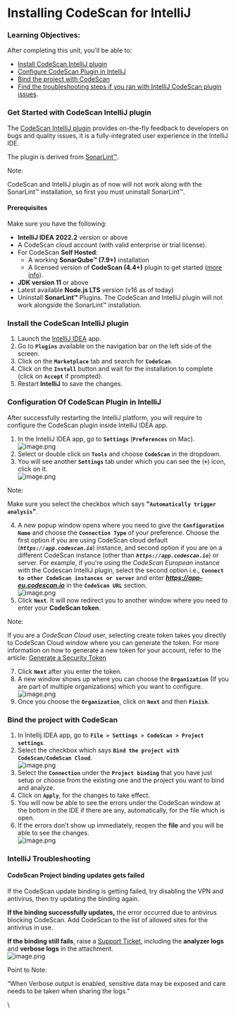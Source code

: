 # Installing CodeScan for IntelliJ

### Learning Objectives: <a href="#learning-objectives" id="learning-objectives"></a>

After completing this unit, you'll be able to:

* [Install CodeScan IntelliJ plugin](https://knowledgebase.autorabit.com/codescan/docs/installing-codescan-for-intellij#install-the-codescan-intellij-plugin)
* [Configure CodeScan Plugin in IntelliJ](https://knowledgebase.autorabit.com/codescan/docs/installing-codescan-for-intellij#configuration-of-codescan-plugin-in-intellij)
* [Bind the project with CodeScan](https://knowledgebase.autorabit.com/codescan/docs/installing-codescan-for-intellij#bind-the-project-with-codescan)
* [Find the troubleshooting steps if you ran with IntelliJ CodeScan plugin issues](https://knowledgebase.autorabit.com/codescan/docs/installing-codescan-for-intellij#intellij-troubleshooting).



### Get Started with CodeScan IntelliJ plugin <a href="#get-started-with-codescan-intellij-plugin" id="get-started-with-codescan-intellij-plugin"></a>

The [CodeScan IntelliJ plugin](https://www.codescan.io/products/editor-plugins/) provides on-the-fly feedback to developers on bugs and quality issues, it is a fully-integrated user experience in the IntelliJ IDE.

The plugin is derived from [SonarLint™](https://www.sonarlint.org/).

Note:

CodeScan and IntelliJ plugin as of now will not work along with the SonarLint™ installation, so first you must uninstall SonarLint™.

#### Prerequisites <a href="#prerequisites" id="prerequisites"></a>

Make sure you have the following:

* **IntelliJ IDEA** **2022.2** version or above
* A CodeScan cloud account (with valid enterprise or trial license).
* For CodeScan **Self Hosted**:
  * A working **SonarQube™ (7.9+)** installation
  * A licensed version of **CodeScan (4.4+)** plugin to get started ([more info](https://knowledgebase.autorabit.com/codescan/docs/what-is-a-codescan-license-key)).
* **JDK version 11** or above
* Latest available **Node.js LTS** version (v16 as of today)
* Uninstall **SonarLint™** Plugins. The CodeScan and IntelliJ plugin will not work alongside the SonarLint™ installation.



### Install the CodeScan IntelliJ plugin <a href="#install-the-codescan-intellij-plugin" id="install-the-codescan-intellij-plugin"></a>

1. Launch the [IntelliJ IDEA](https://www.jetbrains.com/idea/download/#section=windows) app.
2. Go to **`Plugins`** available on the navigation bar on the left side of the screen.
3. Click on the **`Marketplace`** tab and search for **`CodeScan`**.
4. Click on the **`Install`** button and wait for the installation to complete (click on **`Accept`** if prompted).
5. Restart **IntelliJ** to save the changes.



### Configuration Of CodeScan Plugin in IntelliJ <a href="#configuration-of-codescan-plugin-in-intellij" id="configuration-of-codescan-plugin-in-intellij"></a>

After successfully restarting the IntelliJ platform, you will require to configure the CodeScan plugin inside IntelliJ IDEA app.

1. In the IntelliJ IDEA app, go to **`Settings`** (**`Preferences`** on Mac).\
   ![image.png](https://cdn.document360.io/8711f4e7-c040-4616-aac9-d947f87e4619/Images/Documentation/image\(299\).png)
2. Select or double click on **`Tools`** and choose **`CodeScan`** in the dropdown.
3. You will see another **`Settings`** tab under which you can see the (**`+`**) icon, click on it.\
   ![image.png](https://cdn.document360.io/8711f4e7-c040-4616-aac9-d947f87e4619/Images/Documentation/image\(300\).png)

Note:

Make sure you select the checkbox which says **"`Automatically trigger analysis`"**.

4. A new popup window opens where you need to give the **`Configuration Name`** and choose the **`Connection Type`** of your preference. Choose the first option if you are using CodeScan cloud default (_**`https://app.codescan.io`**_) instance, and second option if you are on a different CodeScan instance (other than _**`https://app.codescan.io`**_) or server. For example, if you're using the _CodeScan European_ instance with the Codescan IntelliJ plugin, select the second option i.e., **`Connect to other CodeScan instances or server`** and enter _**https://app-eu.codescan.io**_ in the **`CodeScan URL`** section.\
   ![image.png](https://cdn.document360.io/8711f4e7-c040-4616-aac9-d947f87e4619/Images/Documentation/image-8ITTD0UQ.png)
5. Click **`Next`**. It will now redirect you to another window where you need to enter your **CodeScan token**.

Note:

If you are a _CodeScan Cloud_ user, selecting create token takes you directly to CodeScan Cloud window where you can generate the token. For more information on how to generate a new token for your account, refer to the article: [Generate a Security Token](https://knowledgebase.autorabit.com/codescan/docs/generate-a-security-token)

7. Click **`Next`** after you enter the token.
8. A new window shows up where you can choose the **`Organization`** (If you are part of multiple organizations) which you want to configure.\
   ![image.png](https://cdn.document360.io/8711f4e7-c040-4616-aac9-d947f87e4619/Images/Documentation/image\(302\).png)
9. Once you choose the **`Organization`**, click on **`Next`** and then **`Finish`**.

### Bind the project with CodeScan <a href="#bind-the-project-with-codescan" id="bind-the-project-with-codescan"></a>

1. In Intellij IDEA app, go to **`File > Settings > CodeScan > Project settings`**.
2. Select the checkbox which says **`Bind the project with CodeScan/CodeScan Cloud`**.\
   ![image.png](https://cdn.document360.io/8711f4e7-c040-4616-aac9-d947f87e4619/Images/Documentation/image\(303\).png)
3. Select the **`Connection`** under the **`Project binding`** that you have just setup or choose from the existing one and the project you want to bind and analyze.
4. Click on **`Apply`**, for the changes to take effect.
5. You will now be able to see the errors under the CodeScan window at the bottom in the IDE if there are any, automatically, for the file which is open.
6. If the errors don't show up immediately, reopen the **file** and you will be able to see the changes.\
   ![image.png](https://cdn.document360.io/8711f4e7-c040-4616-aac9-d947f87e4619/Images/Documentation/image\(304\).png)



### IntelliJ Troubleshooting <a href="#intellij-troubleshooting" id="intellij-troubleshooting"></a>

#### CodeScan Project binding updates gets failed <a href="#codescan-project-binding-updates-gets-failed" id="codescan-project-binding-updates-gets-failed"></a>

If the CodeScan update binding is getting failed, try disabling the VPN and antivirus, then try updating the binding again.

**If the binding successfully updates,** the error occurred due to antivirus blocking CodeScan. Add CodeScan to the list of allowed sites for the antivirus in use.

**If the binding still fails**, raise a [Support Ticket](https://support.autorabit.com/portal/en/home), including the **analyzer logs** and **verbose logs** in the attachment.\
![image.png](https://cdn.document360.io/8711f4e7-c040-4616-aac9-d947f87e4619/Images/Documentation/image-RE14V01U.png)

Point to Note:

“When Verbose output is enabled, sensitive data may be exposed and care needs to be taken when sharing the logs.”

\

